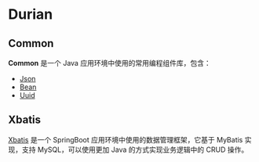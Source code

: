 # Durian

## Common

**Common** 是一个 Java 应用环境中使用的常用编程组件库，包含：

* [Json](https://github.com/njdi/durian/wiki/Durian-Common-Json)
* [Bean]()
* [Uuid]()

## Xbatis

[Xbatis](https://github.com/njdi/durian/wiki/Xbatis) 是一个 SpringBoot 应用环境中使用的数据管理框架，它基于 MyBatis 实现，支持 MySQL，可以使用更加 Java
的方式实现业务逻辑中的 CRUD 操作。
